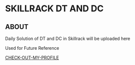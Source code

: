 
# SKILLRACK DT AND DC




## ABOUT
Daily Solution of DT and DC in Skillrack will be uploaded here

Used for Future Reference

[CHECK-OUT-MY-PROFILE](https://www.skillrack.com/faces/resume.xhtml?id=447677&key=e4a8bcc5d9c0a184b8db7c6028b87e503f2999e1)
